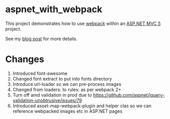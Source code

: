 # aspnet_with_webpack

This project demonstrates how to use [webpack](https://webpack.js.org/) within an [ASP.NET MVC 5](https://docs.microsoft.com/en-us/aspnet/mvc/mvc5) project.

See my [blog post](https://medium.com/@jonjam/combining-webpack-with-asp-net-mvc-5-a5bd07c49d0b) for more details.

# Changes

1. Introduced font-awesome
2. Changed font extract to put into fonts directory
3. Introduce url-loader so we can pre-process images
3. Changed from loaders: to rules: as per webpack 2+
4. Turn off amd validation in prod due to https://github.com/aspnet/jquery-validation-unobtrusive/issues/79
5. Introduced asset-map-webpack-plugin and helper clas so we can reference webpacked images etc in ASP.NET pages